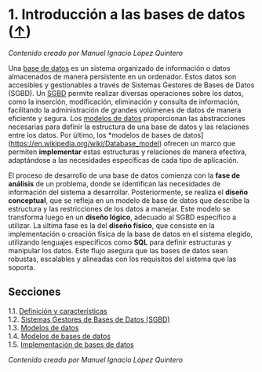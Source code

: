 # 1. Introducción a las bases de datos ([↑](../README.md))

_Contenido creado por Manuel Ignacio López Quintero_

Una [base de datos](https://en.wikipedia.org/wiki/Database) es un sistema organizado de información o datos almacenados de manera persistente en un ordenador. Estos datos son accesibles y gestionables a través de Sistemas Gestores de Bases de Datos (SGBD). Un [SGBD](https://en.wikipedia.org/wiki/Database#Database_management_system) permite realizar diversas operaciones sobre los datos, como la inserción, modificación, eliminación y consulta de información, facilitando la administración de grandes volúmenes de datos de manera eficiente y segura. Los [modelos de datos](https://en.wikipedia.org/wiki/Data_model) proporcionan las abstracciones necesarias para definir la estructura de una base de datos y las relaciones entre los datos. Por último, los *modelos de bases de datos](https://en.wikipedia.org/wiki/Database_model) ofrecen un marco que permiten **implementar** estas estructuras y relaciones de manera efectiva, adaptándose a las necesidades específicas de cada tipo de aplicación.

El proceso de desarrollo de una base de datos comienza con la **fase de análisis** de un problema, donde se identifican las necesidades de información del sistema a desarrollar. Posteriormente, se realiza el **diseño conceptual**, que se refleja en un modelo de base de datos que describe la estructura y las restricciones de los datos a manejar. Este modelo se transforma luego en un **diseño lógico**, adecuado al SGBD específico a utilizar. La última fase es la del **diseño físico**, que consiste en la implementación o creación física de la base de datos en el sistema elegido, utilizando lenguajes específicos como **SQL** para definir estructuras y manipular los datos. Este flujo asegura que las bases de datos sean robustas, escalables y alineadas con los requisitos del sistema que las soporta.

## Secciones

1.1. [Definición y características](1.1.md)<br />
1.2. [Sistemas Gestores de Bases de Datos (SGBD)](1.2.md)<br />
1.3. [Modelos de datos](1.3.md)<br />
1.4. [Modelos de bases de datos](1.4.md)<br />
1.5. [Implementación de bases de datos](1.5.md)

_Contenido creado por Manuel Ignacio López Quintero_
